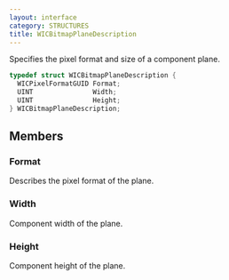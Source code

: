 ```yaml
---
layout: interface
category: STRUCTURES
title: WICBitmapPlaneDescription
---
```


Specifies the pixel format and size of a component plane.

```cpp
typedef struct WICBitmapPlaneDescription {
  WICPixelFormatGUID Format;
  UINT               Width;
  UINT               Height;
} WICBitmapPlaneDescription;
```

## Members

### Format

Describes the pixel format of the plane.

### Width

Component width of the plane.

### Height

Component height of the plane.
